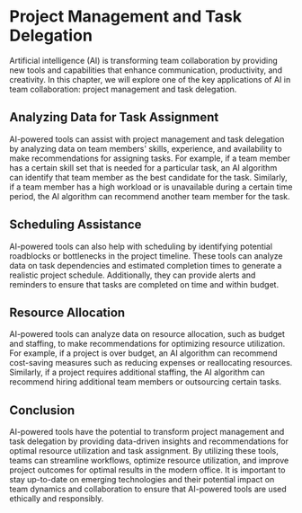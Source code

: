 Project Management and Task Delegation
===========================================================================================

Artificial intelligence (AI) is transforming team collaboration by providing new tools and capabilities that enhance communication, productivity, and creativity. In this chapter, we will explore one of the key applications of AI in team collaboration: project management and task delegation.

Analyzing Data for Task Assignment
----------------------------------

AI-powered tools can assist with project management and task delegation by analyzing data on team members' skills, experience, and availability to make recommendations for assigning tasks. For example, if a team member has a certain skill set that is needed for a particular task, an AI algorithm can identify that team member as the best candidate for the task. Similarly, if a team member has a high workload or is unavailable during a certain time period, the AI algorithm can recommend another team member for the task.

Scheduling Assistance
---------------------

AI-powered tools can also help with scheduling by identifying potential roadblocks or bottlenecks in the project timeline. These tools can analyze data on task dependencies and estimated completion times to generate a realistic project schedule. Additionally, they can provide alerts and reminders to ensure that tasks are completed on time and within budget.

Resource Allocation
-------------------

AI-powered tools can analyze data on resource allocation, such as budget and staffing, to make recommendations for optimizing resource utilization. For example, if a project is over budget, an AI algorithm can recommend cost-saving measures such as reducing expenses or reallocating resources. Similarly, if a project requires additional staffing, the AI algorithm can recommend hiring additional team members or outsourcing certain tasks.

Conclusion
----------

AI-powered tools have the potential to transform project management and task delegation by providing data-driven insights and recommendations for optimal resource utilization and task assignment. By utilizing these tools, teams can streamline workflows, optimize resource utilization, and improve project outcomes for optimal results in the modern office. It is important to stay up-to-date on emerging technologies and their potential impact on team dynamics and collaboration to ensure that AI-powered tools are used ethically and responsibly.
